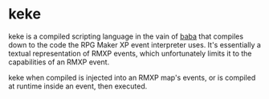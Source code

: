 # keke

keke is a compiled scripting language in the vain of [baba](https://github.com/Astrabit-ST/baba) that compiles down to the code the RPG Maker XP event interpreter uses.
It's essentially a textual representation of RMXP events, which unfortunately limits it to the capabilities of an RMXP event.

keke when compiled is injected into an RMXP map's events, or is compiled at runtime inside an event, then executed.
